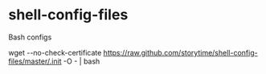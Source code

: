 shell-config-files
==================

Bash configs


wget --no-check-certificate  https://raw.github.com/storytime/shell-config-files/master/.init  -O - | bash 
